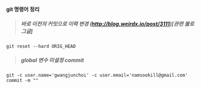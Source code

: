 #### git 명령어 정리
>##### 바로 이전의 커밋으로 이력 변경 (http://blog.weirdx.io/post/3111)[관련 블로그글]
```
git reset --hard ORIG_HEAD
```

>##### global 변수 미설정 commit
```
git -c user.name='gwangjunchoi' -c user.email='namsookill@gmail.com' commit -m ""
```
